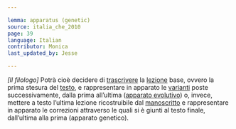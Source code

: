 ```yaml
---

lemma: apparatus (genetic)
source: italia_che_2010
page: 39
language: Italian
contributor: Monica
last_updated_by: Jesse

---
```

_[Il filologo]_ Potrà cioè decidere di [trascrivere](transcription.html) la [lezione](readingVariant.html) base, ovvero la prima stesura del [testo](text.html), e rappresentare in apparato le [varianti](varient.html) poste successivamente, dalla prima all’ultima ([apparato evolutivo](apparatusEvolutionary.html)) o, invece, mettere a testo l’ultima lezione ricostruibile dal [manoscritto](manuscript.html) e rappresentare in apparato le correzioni attraverso le quali si è giunti al testo finale, dall’ultima alla prima (apparato genetico).
